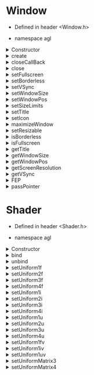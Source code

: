 # Window

- Defined in header <Window.h>

- namespace agl

<details>
<summary>Constructor</summary>

##### Parameters: 
- unsigned int width: screen width
- unsigned int height: screen height
- std::string title: screen title
#####  Return:
- none
</details>

<details>
<summary>create</summary>

##### Parameters: 
- none
#####  Return:
- none
#####  Descrption:
Creates the window and initializes GLAD. This funcion must be called before being able to do any sort of interaction with the window.
</details>

<details>
<summary>closeCallBack</summary>

##### Parameters: 
- none
#####  Return:
- bool
#####  Descrption:
Returns the state of close flag.
</details>
		
<details>
<summary>close</summary>

##### Parameters: 
- none
##### Return:
- none
##### Descrption:
Sets the close flag.
</details>

<details>
<summary>setFullscreen</summary>

##### Parameters: 
- bool fullscreen
##### Return:
- none
##### Descrption:
Sets the window to:
- fullscreen if "fullscreen" is true.
- windowed if "fullscreen" is false.
</details>

<details>
<summary>setBorderless</summary>

##### Parameters: 
- bool borderless
##### Return:
- none
##### Descrption:
Sets the window to:
- borderless fullscreen if "borderless" is true.
- windowed if "borderless" is false.
!This funcion isin't fully implemented. It doesn't make the window cover os taskbar.
</details>

<details>
<summary>setVSync</summary>

##### Parameters: 
- bool vsync
##### Return:
- none
##### Descrption:
Sets the VSync to the value specified by "vsync". On by default.
</details>

<details>
<summary>setWindowSize</summary>

##### Parameters: 
- unsigned int width
- unsigned int height
##### Return:
- none
##### Descrption:
Sets the window size to the parameters specified in "width" and "height".
</details>

<details>
<summary>setWindowPos</summary>

##### Parameters: 
- unsigned int x
- unsigned int y
##### Return:
- none
##### Descrption:
Sets the window position to the parameters specified in "x" and "y". {0, 0} is the top left corner
</details>

<details>
<summary>setSizeLimits</summary>

##### Parameters: 
-unsigned int minW
-unsigned int minH
-unsigned int maxW
-unsigned int maxH
##### Return:
- none
##### Descrption:
Makes the window unable to be resized to a size smaller than specified by "minW" and "minH" and bigger than specified by "maxW" and "maxH".
This limit will still apply when trying to maximise the window (including putting it in borderless fulscreen mode)!

</details>

<details>
<summary>setTitle</summary>

##### Parameters: 
- std::string title
##### Return:
- none
##### Descrption:
Sets the window title to one specified in "title".
</details>

<details>
<summary>setIcon</summary>

##### Parameters: 
- std::string icon
- std::string icon_small
##### Return:
- null
##### Descrption:
Sets the window icon to the image being located in the localization specified in "icon" and "icon_small".
For details why two images are an option see GLFW Documentation
The image data is 32-bit, little-endian, non-premultiplied RGBA, i.e. eight bits per channel with the red channel first. The pixels are arranged canonically as sequential rows starting from the top##left corner.

#### setIcon

##### Parameters: 
- none
##### Return:
- none
##### Descrption:
Sets the window icon to the Windows default icon.
</details>
	
<details>
<summary>maximizeWindow</summary>

##### Parameters: 
- bool maximize
##### Return:
- none
##### Descrption:
Sets the window to:
- maximized if "maximize" is true.
- windowed if "maximize" is false.
</details>
	
<details>
<summary>setResizable</summary>

##### Parameters: 
- bool resizable
##### Return:
- none
##### Descrption:
- Allows windows resizeing if "resizable" is true.
- Disallows windows resizeing if "resizable" is false.
</details>

<details>
<summary>isBorderless</summary>

##### Parameters: 
- none
##### Return:
- bool
##### Descrption:
Return true is window is in borderless fullscreen, false otherwise.
</details>

<details>	
<summary>isFullscreen</summary>

##### Parameters: 
- none
##### Return:
- bool
##### Descrption:
Return true is window is in fullscreen, false otherwise.
</details>
	
<details>
<summary>getTitle</summary>

##### Parameters: 
- none
##### Return:
- std::string
##### Descrption:
Return the currnet window title.
</details>

<details>
<summary>getWindowSize</summary>

##### Parameters: 
- int& width
- int& height
##### Return:
- none
##### Descrption:
Puts the current window width into "width" and current window height into "height".
</details>

<details>
<summary>getWindowPos</summary>

##### Parameters: 
- int& x
- int& y
##### Return:
- none
##### Descrption:
Puts the current window x coordinate into "x" and current window y coordinate into "y" {0, 0} being the top left corner.
</details>

<details>
<summary>getScreenResolution</summary>

##### Parameters: 
- int& width
- int& height
##### Return:
- none
##### Descrption:
Puts the primary monitor's resolution into "witdh" and "height".
</details>

<details>
<summary>getVSync</summary>

##### Parameters: 
- none
##### Return:
- bool
##### Descrption:
Returns true if VSync is on, false otherwise.
</details>

<details>
<summary>FEP</summary> 

(Frame End Point)

##### Parameters: 
- none
##### Return:
- none
##### Descrption:
This funcion marks the end of rendering frame and should be put at the end of rendering loop.
</details>

<details>
<summary>passPointer</summary>

##### Parameters: 
- none
##### Return:
- GLFWwindow*
##### Descrption:
Returns the pointer to the window. Using this method of interactions with the window is NOT advised.

As of this moment there is a funcion "bool IsKeyPressed(int key)" 
DO NOT USE THIS FUNCION, IT WILL BE REMOVED!!!
</details>

# Shader

- Defined in header <Shader.h>

- namespace agl

<details>
<summary>Constructor</summary>

##### Parameters: 
- std::string filePath
##### Return:
- none

#### Constructor

##### Parameters: 
- std::string vertexFilePath
- std::string fragmentFilePath
- std::string geometryFilePath
##### Return:
- none
</details>

<details>
<summary>bind</summary>

##### Parameters: 
- none
##### Return:
- none
##### Descrption:
Binds the shader.
</details>

<details>
<summary>unbind</summary>

:Static
##### Parameters: 
- none
##### Return:
- none
##### Descrption:
Unbinds all shaders.
</details>

<details>
<summary>setUniform1f</summary>

##### Parameters: 
- std::string varName
- float v0
##### Return:
- none
##### Descrption:
Sets the shader float uniform with the name of "varName" to the value of "v0".
</details>

<details>
<summary>setUniform2f</summary>

##### Parameters: 
- std::string varName
- float v0
- float v1
##### Return:
- none
##### Descrption:
Sets the shader float2 uniform with the name of "varName" to the value of "v0" and "v1".

#### setUniform2f

##### Parameters: 
- std::string varName
- glm::vec2 v0
##### Return:
- none
##### Descrption:
Sets the shader float2 uniform with the name of "varName" to the value of "v0".
</details>

<details>
<summary>setUniform3f</summary>

##### Parameters: 
- std::string varName
- float v0
- float v1
- float v2
##### Return:
- none
##### Descrption:
Sets the shader float3 uniform with the name of "varName" to the value of "v0", "v1" and "v2".

#### setUniform3f

##### Parameters: 
- std::string varName
- glm::vec3 v0
##### Return:
- none
##### Descrption:
Sets the shader float3 uniform with the name of "varName" to the value of "v0".
</details>

<details>
<summary>setUniform4f</summary>

##### Parameters: 
- std::string varName
- float v0
- float v1
- float v2
- float v3
##### Return:
- none
##### Descrption:
Sets the shader float4 uniform with the name of "varName" to the value of "v0", "v1", "v2" and "v3".

#### setUniform4f

##### Parameters: 
- std::string varName
- glm::vec4 v0
##### Return:
- none
##### Descrption:
Sets the shader float4 uniform with the name of "varName" to the value of "v0".
</details>

<details>
<summary>setUniform1i</summary>

##### Parameters: 
- std::string varName
- int v0
##### Return:
- none
##### Descrption:
Sets the shader int uniform with the name of "varName" to the value of "v0".
</details>

<details>
<summary>setUniform2i</summary>

##### Parameters: 
- std::string varName
- int v0
- int v1
##### Return:
- none
##### Descrption:
Sets the shader int2 uniform with the name of "varName" to the value of "v0" and "v1".

#### setUniform2i

##### Parameters: 
- std::string varName
- glm::ivec2 v0
##### Return:
- none
##### Descrption:
Sets the shader int2 uniform with the name of "varName" to the value of "v0".
</details>

<details>
<summary>setUniform3i</summary>

##### Parameters: 
- std::string varName
- int v0
- int v1
- int v2
##### Return:
- none
##### Descrption:
Sets the shader int3 uniform with the name of "varName" to the value of "v0", "v1" and "v2".

#### setUniform3i

##### Parameters: 
- std::string varName
- glm::ivec3 v0
##### Return:
- none
##### Descrption:
Sets the shader int3 uniform with the name of "varName" to the value of "v0".
</details>

<details>
<summary>setUniform4i</summary>

##### Parameters: 
- std::string varName
- int v0
- int v1
- int v2
- int v3
##### Return:
- none
##### Descrption:
Sets the shader int4 uniform with the name of "varName" to the value of "v0", "v1", "v2", "v3".

#### setUniform4i

##### Parameters: 
- std::string varName
- glm::ivec4 v0
##### Return:
- none
##### Descrption:
Sets the shader int4 uniform with the name of "varName" to the value of "v0".
</details>

<details>
<summary>setUniform1u</summary>

##### Parameters: 
- std::string varName
- unsigned int v0
##### Return:
- none
##### Descrption:
Sets the shader uint uniform with the name of "varName" to the value of "v0".
</details>

<details>
<summary>setUniform2u</summary>

##### Parameters: 
- std::string varName
- unsigned int v0
- unsigned int v1
##### Return:
- none
##### Descrption:
Sets the shader uint2 uniform with the name of "varName" to the value of "v0" and "v1".

#### setUniform2u

##### Parameters: 
- std::string varName
- glm::uvec2 v0
##### Return:
- none
##### Descrption:
Sets the shader uint3 uniform with the name of "varName" to the value of "v0".
</details>

<details>
<summary>setUniform3u</summary>

##### Parameters: 
- std::string varName
- unsigned int v0
- unsigned int v1
- unsigned int v2
##### Return:
- none
##### Descrption:
Sets the shader uint3 uniform with the name of "varName" to the value of "v0", "v1" and "v2".

#### setUniform3u

##### Parameters: 
- std::string varName
- glm::uvec3 v0
##### Return:
- none
##### Descrption:
Sets the shader uint3 uniform with the name of "varName" to the value of "v0".
</details>

<details>
<summary>setUniform4u</summary>

##### Parameters: 
- std::string varName
- unsigned int v0
- unsigned int v1
- unsigned int v2
- unsigned int v3
##### Return:
- none
##### Descrption:
Sets the shader uint4 uniform with the name of "varName" to the value of "v0", "v1", "v2" and "v3".

#### setUniform4u

##### Parameters: 
- std::string varName
- glm::uvec4 v0
##### Return:
- none
##### Descrption:
Sets the shader uint4 uniform with the name of "varName" to the value of "v0".
</details>

<details>
<summary>setUniform1fv</summary>

##### Parameters: 
- std::string varName
- float* ptr
- size_t size
##### Return:
- none
##### Descrption:
Sets the shader float or float{2, 3, 4} array uniform with the name of "varName" to the data specified in the array passed with the "ptr" pointer and size of "size".

#### setUniform1fv

##### Parameters: 
- std::string varName
- std::vector&lt;float&gt; arr
##### Return:
- none
##### Descrption:
Sets the shader float or float{2, 3, 4} array uniform with the name of "varName" to the data specified in the vector "arr".

#### setUniform1fv

##### Parameters: 
- std::string varName
- std::array&lt;float, any&gt; arr
##### Return:
- none
##### Descrption:
Sets the shader float or float{2, 3, 4} array uniform with the name of "varName" to the data specified in the array "arr".
</details>

<details>
<summary>setUniform1iv</summary>

##### Parameters: 
- std::string varName
- int* ptr
- size_t size
##### Return:
- none
##### Descrption:
Sets the shader int or int{2, 3, 4} array uniform with the name of "varName" to the data specified in the array passed with the "ptr" pointer and size of "size".

#### setUniform1iv

##### Parameters: 
- std::string varName
- std::vector&lt;int&gt; arr
##### Return:
- none
##### Descrption:
Sets the shader int or int{2, 3, 4} array uniform with the name of "varName" to the data specified in the vector "arr".

#### setUniform1iv

##### Parameters: 
- std::string varName
- std::array&lt;int, any&gt; arr
##### Return:
- none
##### Descrption:
Sets the shader int or int{2, 3, 4} array uniform with the name of "varName" to the data specified in the array "arr".
</details>

<details>
<summary>setUniform1uv</summary>

##### Parameters: 
- std::string varName
- unsigned int* ptr
- size_t size
##### Return:
- none
##### Descrption:
Sets the shader uint or uint{2, 3, 4} array uniform with the name of "varName" to the data specified in the array passed with the "ptr" pointer and size of "size".

#### setUniform1uv

##### Parameters: 
- std::string varName
- std::vector&lt;unsigned int&gt; arr
##### Return:
- none
##### Descrption:
Sets the shader uint or uint{2, 3, 4} array uniform with the name of "varName" to the data specified in the vector "arr".

#### setUniform1uv

##### Parameters: 
- std::string varName
- std::array&lt;unsigned int, any&gt; arr
##### Return:
- none
##### Descrption:
Sets the shader uint or uint{2, 3, 4} array uniform with the name of "varName" to the data specified in the array "arr".
</details>

<details>
<summary>setUniformMatrix3</summary>

##### Parameters: 
- std::string varName
- glm::mat3 v0
##### Return:
- none
##### Descrption:
Sets the shader matrix(float, 3, 3) uniform with the name of "varName" to the data specified in the array "v0".
</details>

<details>
<summary>setUniformMatrix4</summary>

##### Parameters: 
- std::string varName
- glm::mat4 v0
##### Return:
- none
##### Descrption:
Sets the shader matrix(float, 4, 4) uniform with the name of "varName" to the data specified in the array "v0".
</details>